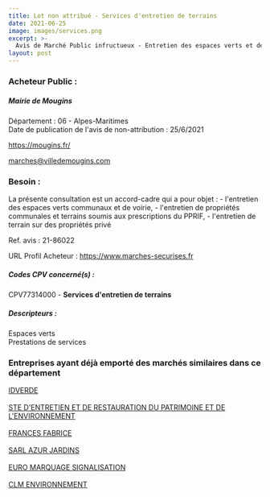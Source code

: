 ```yaml
---
title: Lot non attribué - Services d'entretien de terrains
date: 2021-06-25
image: images/services.png
excerpt: >-
  Avis de Marché Public infructueux - Entretien des espaces verts et des espaces forestiers sur le territoire de Mougins
layout: post
---
```


### Acheteur Public :
##### Mairie de Mougins
Département : 06 - Alpes-Maritimes<br/>
Date de publication de l'avis de non-attribution : 25/6/2021


https://mougins.fr/

marches@villedemougins.com


### Besoin :

La présente consultation est un accord-cadre qui a pour objet : - l'entretien des espaces verts communaux et de voirie, - l'entretien de propriétés communales et terrains soumis aux prescriptions du PPRIF, - l'entretien de terrain sur des propriétés privé

Ref. avis : 21-86022

URL Profil Acheteur : https://www.marches-securises.fr

##### Codes CPV concerné(s) :
CPV77314000 - **Services d'entretien de terrains** <br/>

##### Descripteurs :
Espaces verts <br/>
Prestations de services <br/>

### Entreprises ayant déjà emporté des marchés similaires dans ce département
<a href="/entreprise-548/siren-339609661">IDVERDE</a><br/><br/>
<a href="/entreprise-549/siren-345154694">STE D'ENTRETIEN ET DE RESTAURATION DU PATRIMOINE ET DE L'ENVIRONNEMENT</a><br/><br/>
<a href="/entreprise-556/siren-403439854">FRANCES FABRICE</a><br/><br/>
<a href="/entreprise-561/siren-440039006">SARL AZUR JARDINS</a><br/><br/>
<a href="/entreprise-561/siren-440550762">EURO MARQUAGE SIGNALISATION</a><br/><br/>
<a href="/entreprise-579/siren-819209271">CLM ENVIRONNEMENT</a><br/><br/>
